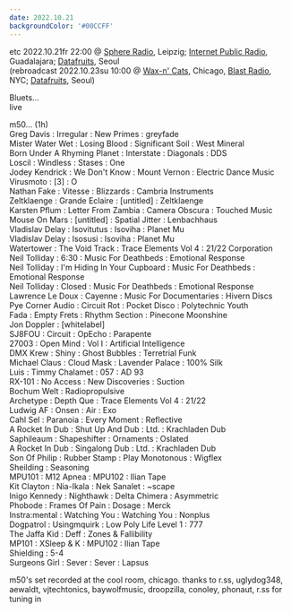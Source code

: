 ```yaml
---
date: 2022.10.21
backgroundColor: '#00CCFF'
---
```


etc 2022.10.21fr 22:00 @ [Sphere Radio](http://www.sphere-radio.net/), Leipzig; [Internet Public Radio](http://www.internetpublicradio.live/), Guadalajara; [Datafruits](http://www.datafruits.fm/), Seoul  
(rebroadcast 2022.10.23su 10:00 @ [Wax-n' Cats](http://www.twitch.tv/waxncats), Chicago, [Blast Radio](https://blastradio.com/kimochisound), NYC; [Datafruits](http://www.datafruits.fm/), Seoul)  

Bluets...  
live  

m50... (1h)  
Greg Davis : Irregular : New Primes : greyfade  
Mister Water Wet : Losing Blood : Significant Soil : West Mineral  
Born Under A Rhyming Planet : Interstate : Diagonals : DDS  
Loscil : Windless : Stases : One  
Jodey Kendrick : We Don't Know : Mount Vernon : Electric Dance Music  
Virusmoto : \[3\] : O  
Nathan Fake : Vitesse : Blizzards : Cambria Instruments  
Zeltklaenge : Grande Eclaire : \[untitled\] : Zeltklaenge  
Karsten Pflum : Letter From Zambia : Camera Obscura : Touched Music  
Mouse On Mars : \[untitled\] : Spatial Jitter : Lenbachhaus  
Vladislav Delay : Isovitutus : Isoviha : Planet Mu  
Vladislav Delay : Isosusi : Isoviha : Planet Mu  
Watertower : The Void Track : Trace Elements Vol 4 : 21/22 Corporation  
Neil Tolliday : 6:30 : Music For Deathbeds : Emotional Response  
Neil Tolliday : I'm Hiding In Your Cupboard : Music For Deathbeds : Emotional Response  
Neil Tolliday : Closed : Music For Deathbeds : Emotional Response  
Lawrence Le Doux : Cayenne : Music For Documentaries : Hivern Discs  
Pye Corner Audio : Circuit Rot : Pocket Disco : Polytechnic Youth  
Fada : Empty Frets : Rhythm Section : Pinecone Moonshine  
Jon Doppler : \[whitelabel\]  
SJ8FOU : Circuit : OpEcho : Parapente  
27003 : Open Mind : Vol I : Artificial Intelligence  
DMX Krew : Shiny : Ghost Bubbles : Terretrial Funk  
Michael Claus : Cloud Mask : Lavender Palace : 100% Silk  
Luis : Timmy Chalamet : 057 : AD 93  
RX-101 : No Access : New Discoveries : Suction  
Bochum Welt : Radiopropulsive  
Archetype : Depth Que : Trace Elements Vol 4 : 21/22  
Ludwig AF : Onsen : Air : Exo  
Cahl Sel : Paranoia : Every Moment : Reflective  
A Rocket In Dub : Shut Up And Dub : Ltd. : Krachladen Dub  
Saphileaum : Shapeshifter : Ornaments : Oslated  
A Rocket In Dub : Singalong Dub : Ltd. : Krachladen Dub  
Son Of Philip : Rubber Stamp : Play Monotonous : Wigflex  
Sheilding : Seasoning  
MPU101 : M12 Apnea : MPU102 : Ilian Tape  
Kit Clayton : Nia-Ikala : Nek Sanalet : ~scape  
Inigo Kennedy : Nighthawk : Delta Chimera : Asymmetric  
Phobode : Frames Of Pain : Dosage : Merck  
Instra:mental : Watching You : Watching You : Nonplus  
Dogpatrol : Usingmquirk : Low Poly Life Level 1 : 777  
The Jaffa Kid : Deff : Zones & Fallibility  
MP101 : XSleep & K : MPU102 : Ilian Tape  
Shielding : 5-4  
Surgeons Girl : Sever : Sever : Lapsus  

m50's set recorded at the cool room, chicago. thanks to r.ss, uglydog348, aewaldt, vjtechtonics, baywolfmusic, droopzilla, conoley, phonaut, r.ss for tuning in